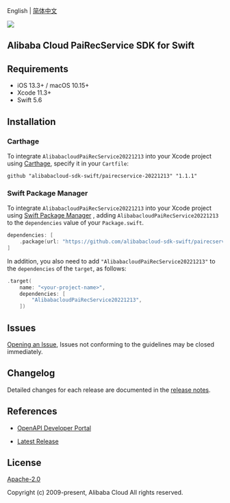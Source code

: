 English | [简体中文](README-CN.md)

![](https://aliyunsdk-pages.alicdn.com/icons/AlibabaCloud.svg)

## Alibaba Cloud PaiRecService SDK for Swift

## Requirements

- iOS 13.3+ / macOS 10.15+
- Xcode 11.3+
- Swift 5.6

## Installation

### Carthage

To integrate `AlibabacloudPaiRecService20221213` into your Xcode project using [Carthage](https://github.com/Carthage/Carthage), specify it in your `Cartfile`:

```ogdl
github "alibabacloud-sdk-swift/pairecservice-20221213" "1.1.1"
```

### Swift Package Manager

To integrate `AlibabacloudPaiRecService20221213` into your Xcode project using [Swift Package Manager](https://swift.org/package-manager/) , adding `AlibabacloudPaiRecService20221213` to the `dependencies` value of your `Package.swift`.

```swift
dependencies: [
    .package(url: "https://github.com/alibabacloud-sdk-swift/pairecservice-20221213.git", from: "1.1.1")
]
```

In addition, you also need to add `"AlibabacloudPaiRecService20221213"` to the `dependencies` of the `target`, as follows:

```swift
.target(
    name: "<your-project-name>",
    dependencies: [
        "AlibabacloudPaiRecService20221213",
    ])
```

## Issues

[Opening an Issue](https://github.com/alibabacloud-sdk-swift/pairecservice-20221213/issues/new), Issues not conforming to the guidelines may be closed immediately.

## Changelog

Detailed changes for each release are documented in the [release notes](./ChangeLog.txt).

## References

* [OpenAPI Developer Portal](https://next.api.alibabacloud.com/home)
- [Latest Release](https://github.com/alibabacloud-sdk-swift/pairecservice-20221213)

## License

[Apache-2.0](http://www.apache.org/licenses/LICENSE-2.0)

Copyright (c) 2009-present, Alibaba Cloud All rights reserved.
